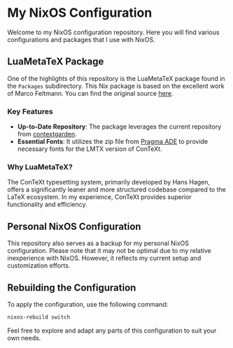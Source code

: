 # My NixOS Configuration

Welcome to my NixOS configuration repository. Here you will find various configurations and packages that I use with NixOS. 

## LuaMetaTeX Package

One of the highlights of this repository is the LuaMetaTeX package found in the `Packages` subdirectory. This Nix package is based on the excellent work of Marco Feltmann. You can find the original source [here](https://github.com/marcofeltmann/luametatex.nix/blob/master/context.nix).

### Key Features

- **Up-to-Date Repository**: The package leverages the current repository from [contextgarden](https://github.com/contextgarden/context).
- **Essential Fonts**: It utilizes the zip file from [Pragma ADE](http://lmtx.pragma-ade.nl/install-lmtx/texmf.zip) to provide necessary fonts for the LMTX version of ConTeXt.

### Why LuaMetaTeX?

The ConTeXt typesetting system, primarily developed by Hans Hagen, offers a significantly leaner and more structured codebase compared to the LaTeX ecosystem. In my experience, ConTeXt provides superior functionality and efficiency.

## Personal NixOS Configuration

This repository also serves as a backup for my personal NixOS configuration. Please note that it may not be optimal due to my relative inexperience with NixOS. However, it reflects my current setup and customization efforts.

## Rebuilding the Configuration

To apply the configuration, use the following command:
```sh
nixos-rebuild switch
```

Feel free to explore and adapt any parts of this configuration to suit your own needs.

